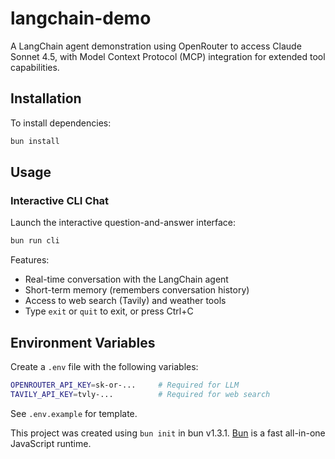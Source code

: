 # langchain-demo

A LangChain agent demonstration using OpenRouter to access Claude Sonnet 4.5, with Model Context Protocol (MCP) integration for extended tool capabilities.

## Installation

To install dependencies:

```bash
bun install
```

## Usage

### Interactive CLI Chat

Launch the interactive question-and-answer interface:

```bash
bun run cli
```

Features:
- Real-time conversation with the LangChain agent
- Short-term memory (remembers conversation history)
- Access to web search (Tavily) and weather tools
- Type `exit` or `quit` to exit, or press Ctrl+C

## Environment Variables

Create a `.env` file with the following variables:

```bash
OPENROUTER_API_KEY=sk-or-...     # Required for LLM
TAVILY_API_KEY=tvly-...          # Required for web search
```

See `.env.example` for template.

This project was created using `bun init` in bun v1.3.1. [Bun](https://bun.com) is a fast all-in-one JavaScript runtime.